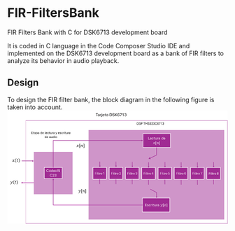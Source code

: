 # FIR-FiltersBank
FIR Filters Bank with C for DSK6713 development board

It is coded in C language in the Code Composer Studio IDE and implemented on the DSK6713 development board as a bank of FIR filters to analyze its behavior in audio playback.
## Design
To design the FIR filter bank, the block diagram in the following figure is taken into account.
![Block Diagram FIR Filter Bank](img/SystemBlockDiagram.png)
